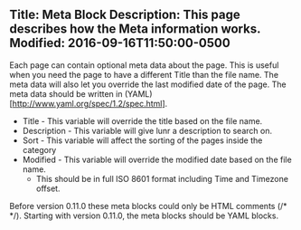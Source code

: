 Title: Meta Block
Description: This page describes how the Meta information works.
Modified: 2016-09-16T11:50:00-0500
---

Each page can contain optional meta data about the page. This is useful when you need the page to have a different
Title than the file name. The meta data will also let you override the last modified date of the page. The meta data
should be written in (YAML)[http://www.yaml.org/spec/1.2/spec.html].

 * Title - This variable will override the title based on the file name.
 * Description - This variable will give lunr a description to search on.
 * Sort - This variable will affect the sorting of the pages inside the category
 * Modified - This variable will override the modified date based on the file name.
   * This should be in full ISO 8601 format including Time and Timezone offset.

Before version 0.11.0 these meta blocks could only be HTML comments (/* */). Starting with version 0.11.0, the meta
blocks should be YAML blocks.
